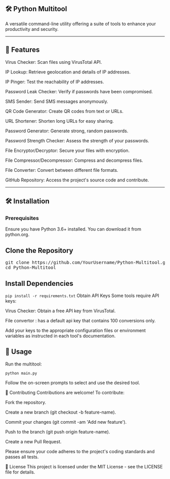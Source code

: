 ## 🛠️ Python Multitool
A versatile command-line utility offering a suite of tools to enhance your productivity and security.

---

## 📌 Features
Virus Checker: Scan files using VirusTotal API.

IP Lookup: Retrieve geolocation and details of IP addresses.

IP Pinger: Test the reachability of IP addresses.

Password Leak Checker: Verify if passwords have been compromised.

SMS Sender: Send SMS messages anonymously.

QR Code Generator: Create QR codes from text or URLs.

URL Shortener: Shorten long URLs for easy sharing.

Password Generator: Generate strong, random passwords.

Password Strength Checker: Assess the strength of your passwords.

File Encryptor/Decryptor: Secure your files with encryption.

File Compressor/Decompressor: Compress and decompress files.

File Converter: Convert between different file formats.

GitHub Repository: Access the project's source code and contribute.

---

## 🛠️ Installation
### Prerequisites
Ensure you have Python 3.6+ installed. You can download it from python.org.

## Clone the Repository

<pre>git clone https://github.com/YourUsername/Python-Multitool.git
cd Python-Multitool</pre>

## Install Dependencies
```pip install -r requirements.txt```
Obtain API Keys
Some tools require API keys:

Virus Checker: Obtain a free API key from VirusTotal.

File convertor : has a default api key that contains 100 conversions only.

Add your keys to the appropriate configuration files or environment variables as instructed in each tool's documentation.

## 🚀 Usage
Run the multitool:

```python main.py```

Follow the on-screen prompts to select and use the desired tool.

🤝 Contributing
Contributions are welcome! To contribute:

Fork the repository.

Create a new branch (git checkout -b feature-name).

Commit your changes (git commit -am 'Add new feature').

Push to the branch (git push origin feature-name).

Create a new Pull Request.

Please ensure your code adheres to the project's coding standards and passes all tests.

📝 License
This project is licensed under the MIT License - see the LICENSE file for details.
